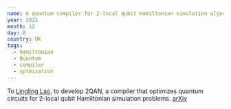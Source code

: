 ```yaml
---
name: A quantum compiler for 2-local qubit Hamiltonian simulation algorithms
year: 2021
month: 12
day: 8
country: UK
tags:
  - Hamiltonian
  - Quantum
  - compiler
  - optmization
---
```

To [Lingling Lao](https://twitter.com/719lingling), to develop 2QAN, a compiler that optimizes quantum circuits for 2-local qubit Hamiltonian simulation problems. [arXiv](https://arxiv.org/abs/2108.02099)
